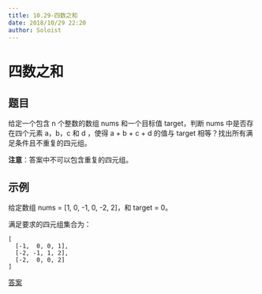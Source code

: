```yaml
---
title: 10.29-四数之和
date: 2018/10/29 22:20
author: Soloist
---
```

    
# 四数之和

## 题目

给定一个包含 n 个整数的数组 nums 和一个目标值 target，判断 nums 中是否存在四个元素 a，b，c 和 d ，使得 a + b + c + d 的值与 target 相等？找出所有满足条件且不重复的四元组。

**注意**：答案中不可以包含重复的四元组。

## 示例

给定数组 nums = [1, 0, -1, 0, -2, 2]，和 target = 0。

满足要求的四元组集合为：

    [
      [-1,  0, 0, 1],
      [-2, -1, 1, 2],
      [-2,  0, 0, 2]
    ]

[答案](https://github.com/aSoloist/java-algorithm/blob/master/code/10.29/Main.java)